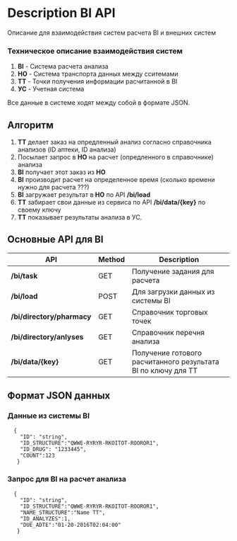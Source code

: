 # Description BI API
Описание для взаимодействия систем расчета ВI и внешних систем

### Техническое описание взаимодействия систем
1. **BI** - Система расчета анализа
2. **HO** - Система транспорта данных между сситемами
3. **ТТ** - Точки получения информации расчитанной в BI
4. **УС** - Учетная система

Все данные в системе ходят между собой в формате JSON.
## Алгоритм 
1. **ТТ** делает заказ на опредленный анализ согласно справочника анализов (ID аптеки, ID анализа)
2. Посылает запрос в **HO** на расчет (опредленного в справочнике) анализа
3. **BI** получает этот заказ из **HO**
4. **BI** производит расчет на определенное время (сколько времени нужно для расчета ???)
5. **BI** загружает результат в **HO** по API **/bi/load**
7. **TT** забирает свои данные из сервиса по API **/bi/data/{key}** по своему ключу
8. **TT** показывает результаты анализа в УС.


## Основные API для BI
|API|Method|Description|
|----|----|----|
|**/bi/task**|GET|Получение задания для расчета
|**/bi/load**|POST|Для загрузки данных из системы BI 
|**/bi/directory/pharmacy**|GET|Справочник торговых точек  
|**/bi/directory/anlyses**|GET|Справочник перечня анализа
|**/bi/data/{key}**|GET|Получение готового расчитанного результата BI по ключу для ТТ


## Формат JSON данных
### Данные из системы BI
```
  {
    "ID": "string", 
    "ID_STRUCTURE":"QWWE-RYRYR-RKOITOT-ROOROR1",
    "ID_DRUG": "1233445",
    "COUNT":123
   }
```

### Запрос для BI на расчет анализа
```
  {
    "ID": "string", 
    "ID_STRUCTURE":"QWWE-RYRYR-RKOITOT-ROOROR1",
    "NAME_STRUCTURE":"Name TT",
    "ID_ANALYZES":1,
    "DUE_ADTE":"01-20-2016T02:04:00"
   }
```









